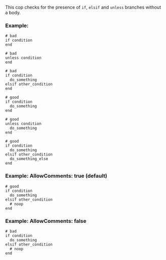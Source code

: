 This cop checks for the presence of `if`, `elsif` and `unless` branches without a body.
### Example:
    # bad
    if condition
    end

    # bad
    unless condition
    end

    # bad
    if condition
      do_something
    elsif other_condition
    end

    # good
    if condition
      do_something
    end

    # good
    unless condition
      do_something
    end

    # good
    if condition
      do_something
    elsif other_condition
      do_something_else
    end

### Example: AllowComments: true (default)
    # good
    if condition
      do_something
    elsif other_condition
      # noop
    end

### Example: AllowComments: false
    # bad
    if condition
      do_something
    elsif other_condition
      # noop
    end
